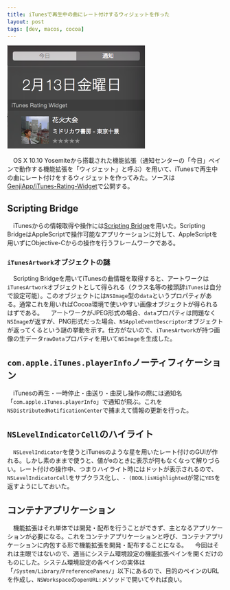 ```yaml
---
title: iTunesで再生中の曲にレート付けするウィジェットを作った
layout: post
tags: [dev, macos, cocoa]
---
```

![](/blog/img/20150213/itunes_rating_widget.png)

　OS X 10.10 Yosemiteから搭載された機能拡張（通知センターの「今日」ペインで動作する機能拡張を「ウィジェット」と呼ぶ）を用いて、iTunesで再生中の曲にレート付けをするウィジェットを作ってみた。ソースは[GenjiApp/iTunes-Rating-Widget](https://github.com/GenjiApp/iTunes-Rating-Widget)で公開する。

## Scripting Bridge

　iTunesからの情報取得や操作には[Scripting Bridge](https://developer.apple.com/library/mac/documentation/Cocoa/Conceptual/ScriptingBridgeConcepts/Introduction/Introduction.html)を用いた。Scripting BridgeはAppleScriptで操作可能なアプリケーションに対して、AppleScriptを用いずにObjective-Cからの操作を行うフレームワークである。

### `iTunesArtwork`オブジェクトの謎

　Scripting Bridgeを用いてiTunesの曲情報を取得すると、アートワークは`iTunesArtwork`オブジェクトとして得られる（クラス名等の接頭辞`iTunes`は自分で設定可能）。このオブジェクトには`NSImage`型の`data`というプロパティがある。通常これを用いればCocoa環境で使いやすい画像オブジェクトが得られるはずである。
　アートワークがJPEG形式の場合、`data`プロパティは問題なく`NSImage`が返すが、PNG形式だった場合、`NSAppleEventDescriptor`オブジェクトが返ってくるという謎の挙動を示す。仕方がないので、`iTunesArtwork`が持つ画像の生データ`rawData`プロパティを用いて`NSImage`を生成した。

## `com.apple.iTunes.playerInfo`ノーティフィケーション

　iTunesの再生・一時停止・曲送り・曲戻し操作の際には通知名「`com.apple.iTunes.playerInfo`」で通知が飛ぶ。これを`NSDistributedNotificationCenter`で捕まえて情報の更新を行った。

## `NSLevelIndicatorCell`のハイライト

　`NSLevelIndicator`を使うとiTunesのような星を用いたレート付けのGUIが作れる。しかし素のままで使うと、値が`0`のときに表示が何もなくなって解りづらい。レート付けの操作中、つまりハイライト時にはドットが表示されるので、`NSLevelIndicatorCell`をサブクラス化し、`- (BOOL)isHighlighted`が常に`YES`を返すようにしておいた。

## コンテナアプリケーション

　機能拡張はそれ単体では開発・配布を行うことができず、主となるアプリケーションが必要になる。これをコンテナアプリケーションと呼び、コンテナアプリケーションに内包する形で機能拡張を開発・配布することになる。
　今回はそれは主眼ではないので、適当にシステム環境設定の機能拡張ペインを開くだけのものにした。システム環境設定の各ペインの実体は「`/System/Library/PreferencePanes/`」以下にあるので、目的のペインのURLを作成し、`NSWorkspace`の`openURL:`メソッドで開いてやれば良い。
